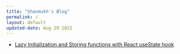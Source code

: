```yaml
---
title: "Shanmukh's Blog"
permalink: /
layout: default
updated-date: Aug 29 2022
---
```


- [Lazy Initialization and Storing functions with React useState hook](https://0xhecker.github.io/blogs/useStateLazyInitialization.html)
